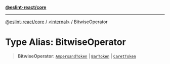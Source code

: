 [**@eslint-react/core**](../../README.md)

***

[@eslint-react/core](../../README.md) / [\<internal\>](../README.md) / BitwiseOperator

# Type Alias: BitwiseOperator

> **BitwiseOperator**: [`AmpersandToken`](../enumerations/SyntaxKind.md#ampersandtoken) \| [`BarToken`](../enumerations/SyntaxKind.md#bartoken) \| [`CaretToken`](../enumerations/SyntaxKind.md#carettoken)
